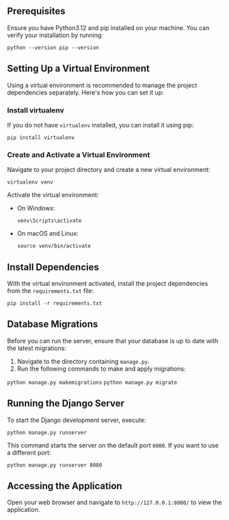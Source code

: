 ## Prerequisites

Ensure you have Python3.12 and pip installed on your machine. You can verify your installation by running:

`python --version pip --version`

## Setting Up a Virtual Environment

Using a virtual environment is recommended to manage the project dependencies separately. Here's how you can set it up:

### Install virtualenv

If you do not have `virtualenv` installed, you can install it using pip:

`pip install virtualenv`

### Create and Activate a Virtual Environment

Navigate to your project directory and create a new virtual environment:

`virtualenv venv`

Activate the virtual environment:

- On Windows:

  `venv\Scripts\activate`

- On macOS and Linux:

  `source venv/bin/activate`

## Install Dependencies

With the virtual environment activated, install the project dependencies from the `requirements.txt` file:

`pip install -r requirements.txt`

## Database Migrations

Before you can run the server, ensure that your database is up to date with the latest migrations:

1.  Navigate to the directory containing `manage.py`.
2.  Run the following commands to make and apply migrations:

`python manage.py makemigrations`
`python manage.py migrate`

## Running the Django Server

To start the Django development server, execute:

`python manage.py runserver`

This command starts the server on the default port `8000`. If you want to use a different port:

`python manage.py runserver 8080`

## Accessing the Application

Open your web browser and navigate to `http://127.0.0.1:8000/` to view the application.
